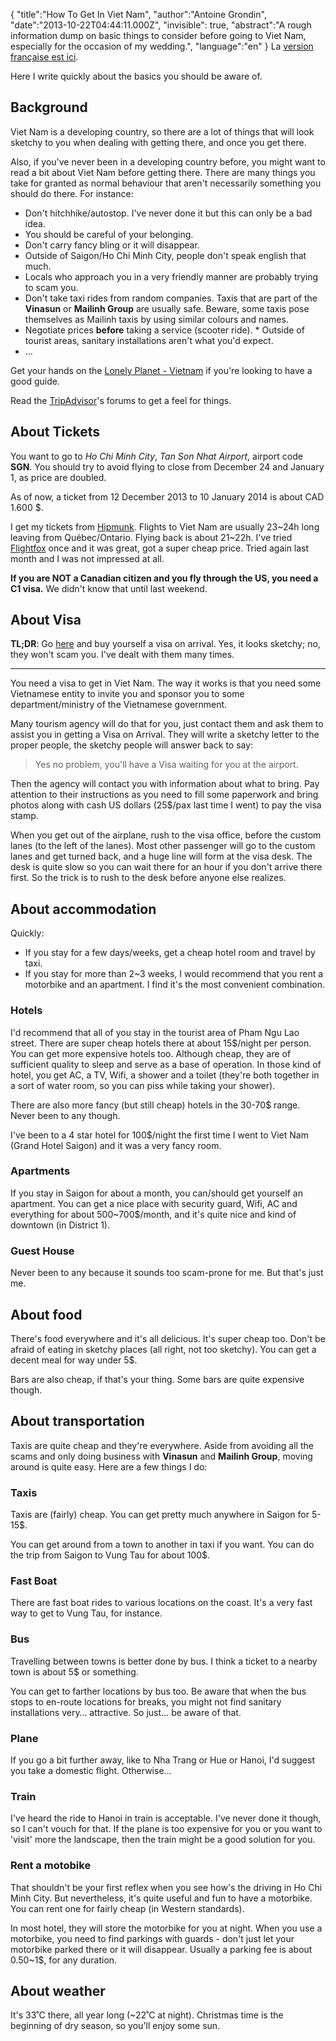 {
    "title":"How To Get In Viet Nam",
    "author":"Antoine Grondin",
    "date":"2013-10-22T04:44:11.000Z",
    "invisible": true,
    "abstract":"A rough information dump on basic things to consider before going to Viet Nam, especially for the occasion of my wedding.",
    "language":"en"
}
La [version française est ici](/posts/comment_aller_au_viet_nam).

Here I write quickly about the basics you should be aware of.

## Background

Viet Nam is a developing country, so there are a lot of things that will look sketchy to you when dealing with getting there, and once you get there.

Also, if you've never been in a developing country before, you might want to read a bit about Viet Nam before getting there.  There are many things you take for granted as normal behaviour that aren't necessarily something you should do there.  For instance:

* Don't hitchhike/autostop.  I've never done it but this can only be a bad idea.
* You should be careful of your belonging.
* Don't carry fancy bling or it will disappear.
* Outside of Saigon/Ho Chi Minh City, people don't speak english that much.
* Locals who approach you in a very friendly manner are probably trying to scam you.
* Don't take taxi rides from random companies. Taxis that are part of the __Vinasun__ or __Mailinh Group__ are usually safe.  Beware, some taxis pose themselves as Mailinh taxis by using similar colours and names.
* Negotiate prices __before__ taking a service (scooter ride).  * Outside of tourist areas, sanitary installations aren't what you'd expect.
* …

Get your hands on the [Lonely Planet - Vietnam](http://www.amazon.com/gp/product/1741797152/ref=as_li_ss_tl?ie=UTF8&camp=1789&creative=390957&creativeASIN=1741797152&linkCode=as2&tag=antoineim-20) if you're looking to have a good guide.

Read the [TripAdvisor](http://www.tripadvisor.com/Tourism-g293925-Ho_Chi_Minh_City-Vacations.html)'s forums to get a feel for things.

## About Tickets

You want to go to _Ho Chi Minh City_, _Tan Son Nhat Airport_, airport code __SGN__.  You should try to avoid flying to close from December 24 and January 1, as price are doubled.

As of now, a ticket from 12 December 2013 to 10 January 2014 is about CAD 1.600 $.

I get my tickets from [Hipmunk](http://www.hipmunk.com/).  Flights to Viet Nam are usually 23~24h long leaving from Québec/Ontario.  Flying back is about 21~22h.  I've tried [Flightfox](https://flightfox.com/) once and it was great, got a super cheap price.  Tried again last month and I was not impressed at all.

__If you are NOT a Canadian citizen and you fly through the US, you need a C1 visa.__  We didn't know that until last weekend.

## About Visa

__TL;DR__: Go [here](http://www.hotels-in-vietnam.com/vietnam/vietnam-visa.html) and buy yourself a visa on arrival.  Yes, it looks sketchy; no, they won't scam you.  I've dealt with them many times.

---

You need a visa to get in Viet Nam.  The way it works is that you need some Vietnamese entity to invite you and sponsor you to some department/ministry of the Vietnamese government.

Many tourism agency will do that for you, just contact them and ask them to assist you in getting a Visa on Arrival.  They will write a sketchy letter to the proper people, the sketchy people will answer back to say:

> Yes no problem, you'll have a Visa waiting for you at the airport.

Then the agency will contact you with information about what to bring.  Pay attention to their instructions as you need to fill some paperwork and bring photos along with cash US dollars (25$/pax last time I went) to pay the visa stamp.

When you get out of the airplane, rush to the visa office, before the custom lanes (to the left of the lanes).  Most other passenger will go to the custom lanes and get turned back, and a huge line will form at the visa desk.  The desk is quite slow so you can wait there for an hour if you don't arrive there first.  So the trick is to rush to the desk before anyone else realizes.

## About accommodation

Quickly:

* If you stay for a few days/weeks, get a cheap hotel room and travel by taxi.
* If you stay for more than 2~3 weeks, I would recommend that you rent a motorbike and an apartment.  I find it's the most convenient combination.

### Hotels

I'd recommend that all of you stay in the tourist area of Pham Ngu Lao street.  There are super cheap hotels there at about 15$/night per person. You can get more expensive hotels too.  Although cheap, they are of sufficient quality to sleep and serve as a base of operation.  In those kind of hotel, you get AC, a TV, Wifi, a shower and a toilet (they're both together in a sort of water room, so you can piss while taking your shower).

There are also more fancy (but still cheap) hotels in the 30-70$ range.  Never been to any though.

I've been to a 4 star hotel for 100$/night the first time I went to Viet Nam (Grand Hotel Saigon) and it was a very fancy room.

### Apartments

If you stay in Saigon for about a month, you can/should get yourself an apartment.  You can get a nice place with security guard, Wifi, AC and everything for about 500~700$/month, and it's quite nice and kind of downtown (in District 1).

### Guest House

Never been to any because it sounds too scam-prone for me.  But that's just me.

## About food

There's food everywhere and it's all delicious.  It's super cheap too.  Don't be afraid of eating in sketchy places (all right, not too sketchy).  You can get a decent meal for way under 5$.

Bars are also cheap, if that's your thing.  Some bars are quite expensive though.

## About transportation

Taxis are quite cheap and they're everywhere.  Aside from avoiding all the scams and only doing business with __Vinasun__ and __Mailinh Group__, moving around is quite easy.  Here are a few things I do:

### Taxis

Taxis are (fairly) cheap.  You can get pretty much anywhere in Saigon for 5-15$.

You can get around from a town to another in taxi if you want.  You can do the trip from Saigon to Vung Tau for about 100$.

### Fast Boat

There are fast boat rides to various locations on the coast.  It's a very fast way to get to Vung Tau, for instance.

### Bus

Travelling between towns is better done by bus.  I think a ticket to a nearby town is about 5$ or something.

You can get to farther locations by bus too.  Be aware that when the bus stops to en-route locations for breaks, you might not find sanitary installations very… attractive.  So just… be aware of that.

### Plane

If you go a bit further away, like to Nha Trang or Hue or Hanoi, I'd suggest you take a domestic flight.  Otherwise…

### Train

I've heard the ride to Hanoi in train is acceptable.  I've never done it though, so I can't vouch for that.  If the plane is too expensive for you or you want to 'visit' more the landscape, then the train might be a good solution for you.

### Rent a motobike

That shouldn't be your first reflex when you see how's the driving in Ho Chi Minh City.  But nevertheless, it's quite useful and fun to have a motorbike.  You can rent one for fairly cheap (in Western standards).

In most hotel, they will store the motorbike for you at night.  When you use a motorbike, you need to find parkings with guards - don't just let your motorbike parked there or it will disappear.  Usually a parking fee is about 0.50~1$, for any duration.

## About weather

It's 33˚C there, all year long (~22˚C at night).  Christmas time is the beginning of dry season, so you'll enjoy some sun.

